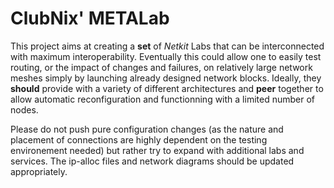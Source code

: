 # ClubNix' METALab #
This project aims at creating a **set** of *Netkit* Labs that can be interconnected with maximum interoperability.
Eventually this could allow one to easily test routing, or the impact of changes and failures, on relatively large network meshes simply by launching already designed network blocks.
Ideally, they **should** provide with a variety of different architectures and **peer** together to allow automatic reconfiguration and functionning with a limited number of nodes.

Please do not push pure configuration changes (as the nature and placement of connections are highly dependent on the testing environement needed) but rather try to expand with additional labs and services. The ip-alloc files and network diagrams should be updated appropriately.

